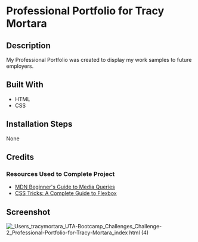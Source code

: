# Professional Portfolio for Tracy Mortara
## Description
My Professional Portfolio was created to display my work samples to future employers. 
## Built With
- HTML
- CSS
## Installation Steps
None
## Credits
### Resources Used to Complete Project
- [MDN Beginner's Guide to Media Queries](https://developer.mozilla.org/en-US/docs/Learn/CSS/CSS_layout/Media_queries)
- [CSS Tricks: A Complete Guide to Flexbox](https://css-tricks.com/snippets/css/a-guide-to-flexbox/)
## Screenshot
![_Users_tracymortara_UTA-Bootcamp_Challenges_Challenge-2_Professional-Portfolio-for-Tracy-Mortara_index html (4)](https://user-images.githubusercontent.com/107971753/199851650-32e8cf55-728f-40bc-b1f4-9eb5d4b95c1d.png)
